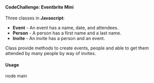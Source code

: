 #### CodeChallenge: Eventbrite Mini

Three classes in **Javascript**: 
* **Event** - An event has a name, date, and attendees.
* **Person** - A person has a first name and a last name.
* **Invite** -  An invite has a person and an event.

Class provide methods to create events, people and able to get them attended by many people by way of invites.

#### Usage 

node main